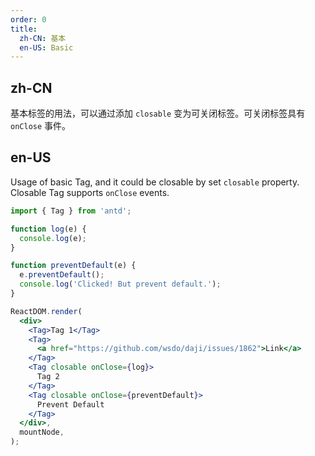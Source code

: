 ```yaml
---
order: 0
title:
  zh-CN: 基本
  en-US: Basic
---
```


## zh-CN

基本标签的用法，可以通过添加 `closable` 变为可关闭标签。可关闭标签具有 `onClose` 事件。

## en-US

Usage of basic Tag, and it could be closable by set `closable` property. Closable Tag supports `onClose` events.

```jsx
import { Tag } from 'antd';

function log(e) {
  console.log(e);
}

function preventDefault(e) {
  e.preventDefault();
  console.log('Clicked! But prevent default.');
}

ReactDOM.render(
  <div>
    <Tag>Tag 1</Tag>
    <Tag>
      <a href="https://github.com/wsdo/daji/issues/1862">Link</a>
    </Tag>
    <Tag closable onClose={log}>
      Tag 2
    </Tag>
    <Tag closable onClose={preventDefault}>
      Prevent Default
    </Tag>
  </div>,
  mountNode,
);
```

